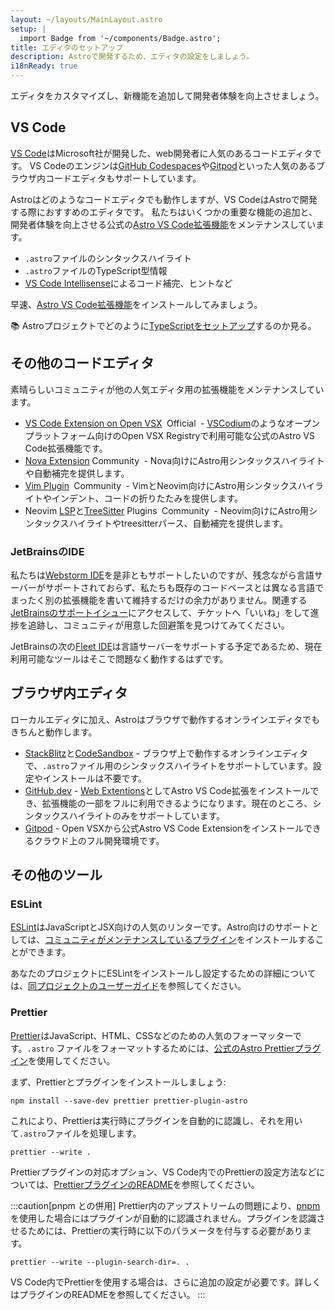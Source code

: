 ```yaml
---
layout: ~/layouts/MainLayout.astro
setup: |
  import Badge from '~/components/Badge.astro';
title: エディタのセットアップ
description: Astroで開発するため、エディタの設定をしましょう。
i18nReady: true
---
```


エディタをカスタマイズし、新機能を追加して開発者体験を向上させましょう。

## VS Code

[VS Code](https://code.visualstudio.com/)はMicrosoft社が開発した、web開発者に人気のあるコードエディタです。 VS Codeのエンジンは[GitHub Codespaces](https://github.com/features/codespaces)や[Gitpod](https://gitpod.io/)といった人気のあるブラウザ内コードエディタもサポートしています。

Astroはどのようなコードエディタでも動作しますが、VS CodeはAstroで開発する際におすすめのエディタです。 私たちはいくつかの重要な機能の追加と、開発者体験を向上させる公式の[Astro VS Code拡張機能](https://marketplace.visualstudio.com/items?itemName=astro-build.astro-vscode)をメンテナンスしています。

- `.astro`ファイルのシンタックスハイライト
- `.astro`ファイルのTypeScript型情報
- [VS Code Intellisense](https://code.visualstudio.com/docs/editor/intellisense)によるコード補完、ヒントなど

早速、[Astro VS Code拡張機能](https://marketplace.visualstudio.com/items?itemName=astro-build.astro-vscode)をインストールしてみましょう。


📚 Astroプロジェクトでどのように[TypeScriptをセットアップ](/ja/guides/typescript/)するのか見る。

## その他のコードエディタ

素晴らしいコミュニティが他の人気エディタ用の拡張機能をメンテナンスしています。

- [VS Code Extension on Open VSX](https://open-vsx.org/extension/astro-build/astro-vscode) <span style="margin: 0.25em;"><Badge variant="accent">Official</Badge></span> - [VSCodium](https://vscodium.com/)のようなオープンプラットフォーム向けのOpen VSX Registryで利用可能な公式のAstro VS Code拡張機能です。
-  [Nova Extension](https://extensions.panic.com/extensions/sciencefidelity/sciencefidelity.astro/)<span style="margin: 0.25em;"><Badge variant="neutral">Community</Badge></span> - Nova向けにAstro用シンタックスハイライトや自動補完を提供します。
- [Vim Plugin](https://github.com/wuelnerdotexe/vim-astro) <span style="margin: 0.25em;"><Badge variant="neutral">Community</Badge></span> - VimとNeovim向けにAstro用シンタックスハイライトやインデント、コードの折りたたみを提供します。
- Neovim [LSP](https://github.com/neovim/nvim-lspconfig/blob/master/doc/server_configurations.md#astro)と[TreeSitter](https://github.com/virchau13/tree-sitter-astro) Plugins <span style="margin: 0.25em;"><Badge variant="neutral">Community</Badge></span> - Neovim向けにAstro用シンタックスハイライトやtreesitterパース、自動補完を提供します。

### JetBrainsのIDE

私たちは[Webstorm IDE](https://www.jetbrains.com/webstorm/)を是非ともサポートしたいのですが、残念ながら言語サーバーがサポートされておらず、私たちも既存のコードベースとは異なる言語でまったく別の拡張機能を書いて維持するだけの余力がありません。関連する[JetBrainsのサポートイシュー](https://youtrack.jetbrains.com/issue/WEB-52015/Astro-Language-Support)にアクセスして、チケットへ「いいね」をして進捗を追跡し、コミュニティが用意した回避策を見つけてみてください。

JetBrainsの次の[Fleet IDE](https://www.jetbrains.com/fleet/)は言語サーバーをサポートする予定であるため、現在利用可能なツールはそこで問題なく動作するはずです。

## ブラウザ内エディタ

ローカルエディタに加え、Astroはブラウザで動作するオンラインエディタでもきちんと動作します。

- [StackBlitz](https://stackblitz.com/)と[CodeSandbox](https://codesandbox.io/) - ブラウザ上で動作するオンラインエディタで、`.astro`ファイル用のシンタックスハイライトをサポートしています。設定やインストールは不要です。
- [GitHub.dev](https://github.dev/) - [Web Extentions](https://code.visualstudio.com/api/extension-guides/web-extensions)としてAstro VS Code拡張をインストールでき、拡張機能の一部をフルに利用できるようになります。現在のところ、シンタックスハイライトのみをサポートしています。
- [Gitpod](https://gitpod.io/) - Open VSXから公式Astro VS Code Extensionをインストールできるクラウド上のフル開発環境です。

## その他のツール

### ESLint

[ESLint](https://eslint.org/)はJavaScriptとJSX向けの人気のリンターです。Astro向けのサポートとしては、[コミュニティがメンテナンスしているプラグイン](https://github.com/ota-meshi/eslint-plugin-astro)をインストールすることができます。

あなたのプロジェクトにESLintをインストールし設定するための詳細については、[同プロジェクトのユーザーガイド](https://ota-meshi.github.io/eslint-plugin-astro/user-guide/)を参照してください。

### Prettier

[Prettier](https://prettier.io/)はJavaScript、HTML、CSSなどのための人気のフォーマッターです。`.astro` ファイルをフォーマットするためには、[公式のAstro Prettierプラグイン](https://github.com/withastro/prettier-plugin-astro)を使用してください。

まず、Prettierとプラグインをインストールしましょう:

```shell
npm install --save-dev prettier prettier-plugin-astro
```

これにより、Prettierは実行時にプラグインを自動的に認識し、それを用いて`.astro`ファイルを処理します。

```shell
prettier --write .
```

Prettierプラグインの対応オプション、VS Code内でのPrettierの設定方法などについては、[PrettierプラグインのREADME](https://github.com/withastro/prettier-plugin-astro/blob/main/README.md)を参照してください。

:::caution[pnpm との併用]
Prettier内のアップストリームの問題により、[pnpm](https://pnpm.io/)を使用した場合にはプラグインが自動的に認識されません。プラグインを認識させるためには、Prettierの実行時に以下のパラメータを付与する必要があります。

```shell
prettier --write --plugin-search-dir=. .
```

VS Code内でPrettierを使用する場合は、さらに追加の設定が必要です。詳しくはプラグインのREADMEを参照してください。
:::
